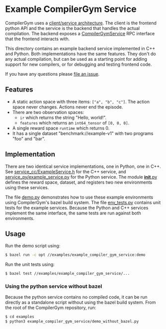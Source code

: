 # Example CompilerGym Service

CompilerGym uses a
[client/service architecture](https://facebookresearch.github.io/CompilerGym/compiler_gym/service.html).
The client is the frontend python API and the service is the backend that
handles the actual compilation. The backend exposes a
[CompilerGymService](https://github.com/facebookresearch/CompilerGym/blob/development/compiler_gym/service/proto/compiler_gym_service.proto)
RPC interface that the frontend interacts with.

This directory contains an example backend service implemented in C++ and
Python. Both implementations have the same features. They don't do any actual
compilation, but can be used as a starting point for adding support for new
compilers, or for debugging and testing frontend code.

If you have any questions please [file an
issue](https://github.com/facebookresearch/CompilerGym/issues/new/choose).


## Features

* A static action space with three items: `["a", "b", "c"]`. The action space
  never changes. Actions never end the episode.
* There are two observation spaces:
  * `ir` which returns the string "Hello, world!".
  * `features` which returns an `int64_tensor` of `[0, 0, 0]`.
* A single reward space `runtime` which returns 0.
* It has a single dataset "benchmark://example-v1" with two programs "foo" and
  "bar".


## Implementation

There are two identical service implementations, one in Python, one in C++. See
[service_cc/ExampleService.h](service_cc/ExampleService.h) for the C++ service,
and [service_py/example_service.py](service_py/example_service.py) for the
Python service. The module [__init__.py](__init__.py) defines the reward space,
dataset, and registers two new environments using these services.

The file [demo.py](demo.py) demonstrates how to use these example environments
using CompilerGym's bazel build system. The file [env_tests.py](env_tests.py)
contains unit tests for the example services. Because the Python and C++
services implement the same interface, the same tests are run against both
environments.

## Usage

Run the demo script using:

```sh
$ bazel run -c opt //examples/example_compiler_gym_service:demo
```

Run the unit tests using:

```sh
$ bazel test //examples/example_compiler_gym_service/...
```

### Using the python service without bazel

Because the python service contains no compiled code, it can be run directly as
a standalone script without using the bazel build system. From the root of the
CompilerGym repository, run:

```sh
$ cd examples
$ python3 example_compiler_gym_service/demo_without_bazel.py
```
